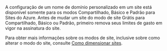 A configuração de um nome de domínio personalizado em um site está disponível somente para os modos Compartilhado, Básico e Padrão para Sites do Azure. Antes de mudar um site do modo de site Grátis para Compartilhado, Básico ou Padrão, primeiro remova seus limites de gasto em vigor na assinatura do site.

Para obter mais informações sobre os modos de site, inclusive sobre como alterar o modo do site, consulte [Como dimensionar sites][].

  [Como dimensionar sites]: /pt-br/documentation/articles/web-sites-scale/
